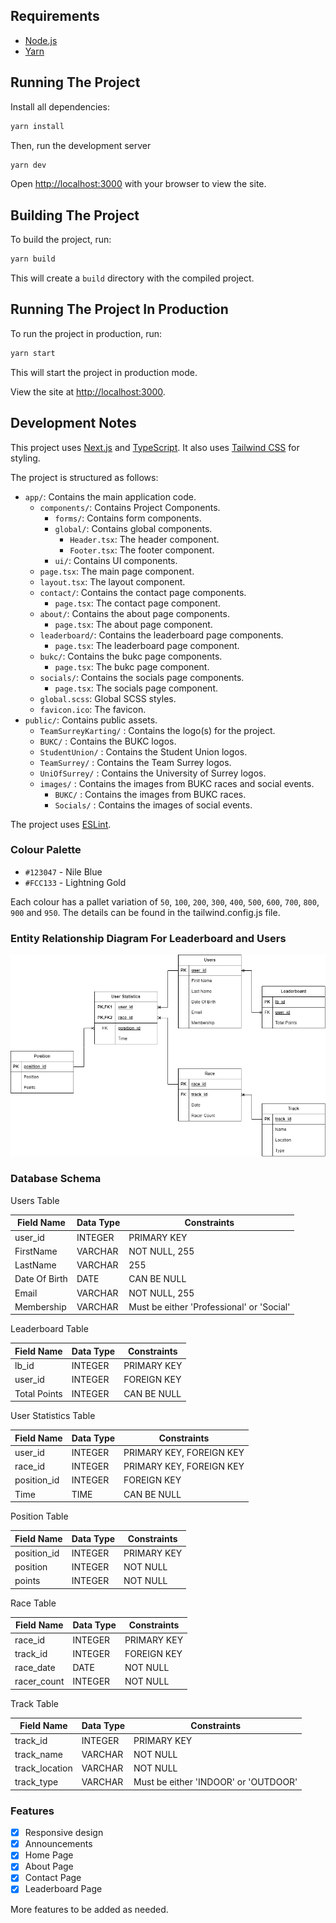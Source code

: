 ## Requirements

- [Node.js](https://nodejs.org/)
- [Yarn](https://yarnpkg.com/)

## Running The Project

Install all dependencies:

```bash
yarn install
```

Then, run the development server

```bash
yarn dev
```

Open [http://localhost:3000](http://localhost:3000) with your browser to view the site.

## Building The Project

To build the project, run:

```bash
yarn build
```

This will create a `build` directory with the compiled project.

## Running The Project In Production

To run the project in production, run:

```bash
yarn start
```

This will start the project in production mode.

View the site at [http://localhost:3000](http://localhost:3000).

## Development Notes

This project uses [Next.js](https://nextjs.org/) and [TypeScript](https://www.typescriptlang.org/). It also uses [Tailwind CSS](https://tailwindcss.com/) for styling.

The project is structured as follows:

- `app/`: Contains the main application code.
  - `components/`: Contains Project Components.
    - `forms/`: Contains form components.
    - `global/`: Contains global components.
      - `Header.tsx`: The header component.
      - `Footer.tsx`: The footer component.
    - `ui/`: Contains UI components.
  - `page.tsx`: The main page component.
  - `layout.tsx`: The layout component.
  - `contact/`: Contains the contact page components.
    - `page.tsx`: The contact page component.
  - `about/`: Contains the about page components.
    - `page.tsx`: The about page component.
  - `leaderboard/`: Contains the leaderboard page components.
    - `page.tsx`: The leaderboard page component.
  - `bukc/`: Contains the bukc page components.
    - `page.tsx`: The bukc page component.
  - `socials/`: Contains the socials page components.
    - `page.tsx`: The socials page component.
  - `global.scss`: Global SCSS styles.
  - `favicon.ico`: The favicon.
- `public/`: Contains public assets.
  - `TeamSurreyKarting/` : Contains the logo(s) for the project.
  - `BUKC/` : Contains the BUKC logos.
  - `StudentUnion/` : Contains the Student Union logos.
  - `TeamSurrey/` : Contains the Team Surrey logos.
  - `UniOfSurrey/` : Contains the University of Surrey logos.
  - `images/` : Contains the images from BUKC races and social events.
    - `BUKC/` : Contains the images from BUKC races.
    - `Socials/` : Contains the images of social events.

The project uses [ESLint](https://eslint.org/).

### Colour Palette

- `#123047` - Nile Blue
- `#FCC133` - Lightning Gold

Each colour has a pallet variation of `50`, `100`, `200`, `300`, `400`, `500`, `600`, `700`, `800`, `900` and `950`.
The details can be found in the tailwind.config.js file.

### Entity Relationship Diagram For Leaderboard and Users

![DB ERD](TeamSurreyKartingERD.png)

### Database Schema

Users Table

| Field Name    | Data Type | Constraints                               |
|---------------|-----------|-------------------------------------------|
| user_id       | INTEGER   | PRIMARY KEY                               |
| FirstName     | VARCHAR   | NOT NULL, 255                             |
| LastName      | VARCHAR   | 255                                       |
| Date Of Birth | DATE      | CAN BE NULL                               |
| Email         | VARCHAR   | NOT NULL, 255                             |
| Membership    | VARCHAR   | Must be either 'Professional' or 'Social' |

Leaderboard Table

| Field Name   | Data Type | Constraints |
|--------------|-----------|-------------|
| lb_id        | INTEGER   | PRIMARY KEY |
| user_id      | INTEGER   | FOREIGN KEY |
| Total Points | INTEGER   | CAN BE NULL |

User Statistics Table

| Field Name  | Data Type | Constraints              |
|-------------|-----------|--------------------------|
| user_id     | INTEGER   | PRIMARY KEY, FOREIGN KEY |
| race_id     | INTEGER   | PRIMARY KEY, FOREIGN KEY |
| position_id | INTEGER   | FOREIGN KEY              |
| Time        | TIME      | CAN BE NULL              |

Position Table

| Field Name  | Data Type | Constraints |
|-------------|-----------|-------------|
| position_id | INTEGER   | PRIMARY KEY |
| position    | INTEGER   | NOT NULL    |
| points      | INTEGER   | NOT NULL    |


Race Table

| Field Name  | Data Type | Constraints |
|-------------|-----------|-------------|
| race_id     | INTEGER   | PRIMARY KEY |
| track_id    | INTEGER   | FOREIGN KEY |
| race_date   | DATE      | NOT NULL    |
| racer_count | INTEGER   | NOT NULL    |

Track Table

| Field Name     | Data Type | Constraints                          |
|----------------|-----------|--------------------------------------|
| track_id       | INTEGER   | PRIMARY KEY                          |
| track_name     | VARCHAR   | NOT NULL                             |
| track_location | VARCHAR   | NOT NULL                             |
| track_type     | VARCHAR   | Must be either 'INDOOR' or 'OUTDOOR' |




### Features

- [x] Responsive design
- [x] Announcements
- [x] Home Page
- [x] About Page
- [x] Contact Page
- [x] Leaderboard Page

More features to be added as needed.